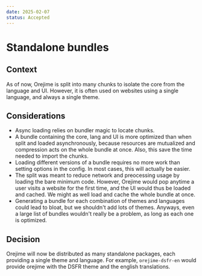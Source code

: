 ```yaml
---
date: 2025-02-07
status: Accepted
---
```


# Standalone bundles

## Context

As of now, Orejime is split into many chunks to isolate the core from the language and UI.
However, it is often used on websites using a single language, and always a single theme.

## Considerations

* Async loading relies on bundler magic to locate chunks.
* A bundle containing the core, lang and UI is more optimized than when split and loaded asynchronously, because resources are mutualized and compression acts on the whole bundle at once. Also, this save the time needed to import the chunks.
* Loading different versions of a bundle requires no more work than setting options in the config. In most cases, this will actually be easier.
* The split was meant to reduce network and preocessing usage by loading the bare minimum code. However, Orejime would pop anytime a user visits a website for the first time, and the UI would thus be loaded and cached. We might as well load and cache the whole bundle at once.
* Generating a bundle for each combination of themes and languages could lead to bloat, but we shouldn't add lots of themes. Anyways, even a large list of bundles wouldn't really be a problem, as long as each one is optimized.

## Decision

Orejime will now be distributed as many standalone packages, each providing a single theme and language.
For example, `orejime-dsfr-en` would provide orejime with the DSFR theme and the english translations.
